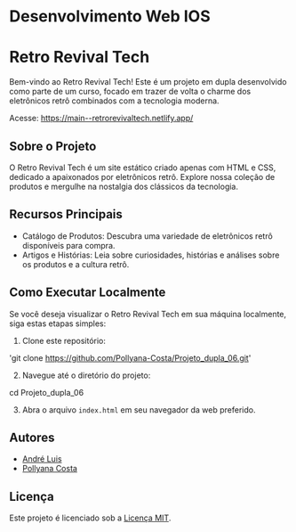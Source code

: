 # Desenvolvimento Web IOS

# Retro Revival Tech

Bem-vindo ao Retro Revival Tech! Este é um projeto em dupla desenvolvido como parte de um curso, focado em trazer de volta o charme dos eletrônicos retrô combinados com a tecnologia moderna.

Acesse: https://main--retrorevivaltech.netlify.app/

## Sobre o Projeto

O Retro Revival Tech é um site estático criado apenas com HTML e CSS, dedicado a apaixonados por eletrônicos retrô. Explore nossa coleção de produtos e mergulhe na nostalgia dos clássicos da tecnologia.

## Recursos Principais

- Catálogo de Produtos: Descubra uma variedade de eletrônicos retrô disponíveis para compra.
- Artigos e Histórias: Leia sobre curiosidades, histórias e análises sobre os produtos e a cultura retrô.

## Como Executar Localmente

Se você deseja visualizar o Retro Revival Tech em sua máquina localmente, siga estas etapas simples:

1. Clone este repositório:

'git clone https://github.com/Pollyana-Costa/Projeto_dupla_06.git'

2. Navegue até o diretório do projeto:

cd Projeto_dupla_06

3. Abra o arquivo `index.html` em seu navegador da web preferido.

## Autores

- [André Luis](https://github.com/andreluiswebdev)
- [Pollyana Costa](https://github.com/Pollyana-Costa)

## Licença

Este projeto é licenciado sob a [Licença MIT](LICENSE).
